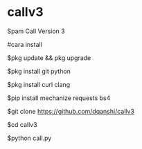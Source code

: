# callv3
Spam Call Version 3


#cara install

$pkg update && pkg upgrade

$pkg install git python

$pkg install curl clang

$pip install mechanize requests bs4

$git clone https://github.com/dqanshi/callv3

$cd callv3

$python call.py
